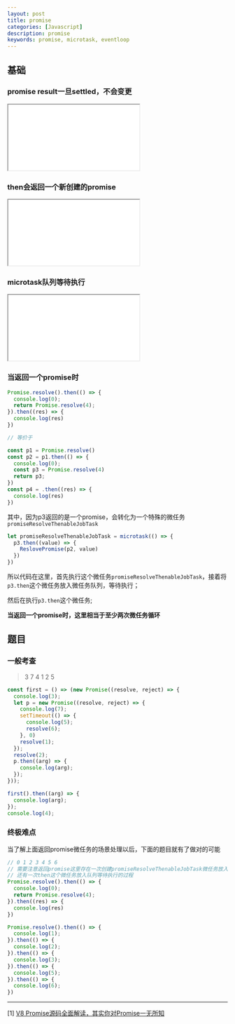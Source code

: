 ```yaml
---
layout: post
title: promise
categories: [Javascript]
description: promise
keywords: promise, microtask, eventloop
---
```


## 基础

### promise result一旦settled，不会变更

<iframe name="codemirror" font-size="14" src="{{ site.url }}/packages/apps/codemirror/lib/index.html">
const p1 = new Promise((resolve, reject) => {
  // executor
  // 会将 reactions_or_result 设置为 1
  // 会调用 SetHasHandler
  resolve(1)
  // 以下更改不会生效
  reject(2)
  resolve(3)
})
p1.then(res => {
  console.log(res)
})
</iframe>

### then会返回一个新创建的promise

<iframe name="codemirror" src="{{ site.url }}/packages/apps/codemirror/lib/index.html">
const p1 = new Promise((resolve) => {
  resolve(1)
})
const p2 = p1
const p3 = p1.then(console.log)
console.log(p1 === p2)
console.log(p1 === p3)
</iframe>

### microtask队列等待执行

<iframe name="codemirror" src="{{ site.url }}/packages/apps/codemirror/lib/index.html">
const p1 = new Promise((resolve) => {
  resolve('同步执行开始')
}).then(res => {
  console.log('进入microtask队列后执行')
})
console.log('同步执行结束')
</iframe>

### 当返回一个promise时

```javascript
Promise.resolve().then(() => {
  console.log(0);
  return Promise.resolve(4);
}).then((res) => {
  console.log(res)
})

// 等价于

const p1 = Promise.resolve()
const p2 = p1.then(() => {
  console.log(0);
  const p3 = Promise.resolve(4)
  return p3;
})
const p4 = .then((res) => {
  console.log(res)
})
```

其中，因为p3返回的是一个promise，会转化为一个特殊的微任务`promiseResolveThenableJobTask`

```javascript
let promiseResolveThenableJobTask = microtask(() => {
  p3.then((value) => { 
    ReslovePromise(p2, value) 
  })
})
```

所以代码在这里，首先执行这个微任务`promiseResolveThenableJobTask`，接着将`p3.then`这个微任务放入微任务队列，等待执行；

然后在执行`p3.then`这个微任务;

**当返回一个promise时，这里相当于至少两次微任务循环**

## 题目

### 一般考查

> 3 7 4 1 2 5

```javascript
const first = () => (new Promise((resolve, reject) => {
  console.log(3);
  let p = new Promise((resolve, reject) => {
    console.log(7);
    setTimeout(() => {
      console.log(5);
      resolve(6);
    }, 0)
    resolve(1);
  });
  resolve(2);
  p.then((arg) => {
    console.log(arg);
  });
}));

first().then((arg) => {
  console.log(arg);
});
console.log(4);
```

### 终极难点

当了解上面返回promise微任务的场景处理以后，下面的题目就有了做对的可能

```javascript
// 0 1 2 3 4 5 6
// 需要注意返回promise这里存在一次创建promiseResolveThenableJobTask微任务放入队列等待执行；
// 还有一次then这个微任务放入队列等待执行的过程
Promise.resolve().then(() => {
  console.log(0);
  return Promise.resolve(4);
}).then((res) => {
  console.log(res)
})

Promise.resolve().then(() => {
  console.log(1);
}).then(() => {
  console.log(2);
}).then(() => {
  console.log(3);
}).then(() => {
  console.log(5);
}).then(() => {
  console.log(6);
})
```

---

[1] [V8 Promise源码全面解读，其实你对Promise一无所知](https://juejin.cn/post/7055202073511460895#heading-34)